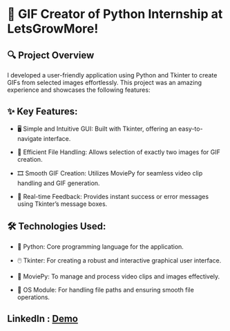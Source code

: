 # 🎨 GIF Creator of Python Internship at LetsGrowMore!

## 🔍 Project Overview

I developed a user-friendly application using Python and Tkinter to create GIFs from selected images effortlessly. This project was an amazing experience and showcases the following features:

## ✨ Key Features:

- 🖥️ Simple and Intuitive GUI: Built with Tkinter, offering an easy-to-navigate interface.

- 📂 Efficient File Handling: Allows selection of exactly two images for GIF creation.

- 🎞️ Smooth GIF Creation: Utilizes MoviePy for seamless video clip handling and GIF generation.

- 📢 Real-time Feedback: Provides instant success or error messages using Tkinter’s message boxes.

## 🛠 Technologies Used:

- 🐍 Python: Core programming language for the application.

- 🖱️ Tkinter: For creating a robust and interactive graphical user interface.

- 🎥 MoviePy: To manage and process video clips and images effectively.

- 📁 OS Module: For handling file paths and ensuring smooth file operations.


## LinkedIn : [Demo](https://www.linkedin.com/posts/mahajanrohan03_lgmvip-python-programming-activity-7205555739191312384-enCp?utm_source=share&utm_medium=member_desktop)
